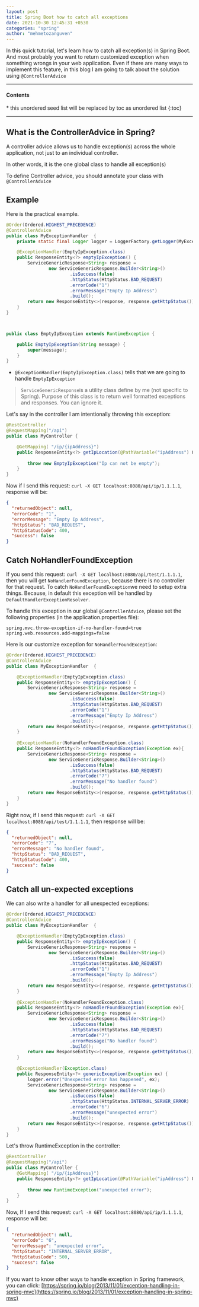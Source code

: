 ```yaml
---
layout: post
title: Spring Boot how to catch all exceptions
date: 2021-10-30 12:45:31 +0530
categories: "spring"
author: "mehmetozanguven"
---
```


In this quick tutorial, let's learn how to catch all exception(s) in Spring Boot. And most probably you want to return customized exception when something wrongs in your web application. Even if there are many ways to implement this feature, in this blog I am going to talk about the solution using `@ControllerAdvice`

<nav class="custom-table-of-contents">
<hr class="horizontal-line">
  <h4 class="table-of-contents-title">Contents</h4>
  * this unordered seed list will be replaced by toc as unordered list
  {:toc}
 <hr class="horizontal-line">
</nav>

## What is the ControllerAdvice in Spring?

A controller advice allows us to handle exception(s) across the whole application, not just to an individual controller.

In other words, it is the one global class to handle all exception(s)

To define Controller advice, you should annotate your class with `@ControllerAdvice`

## Example

Here is the practical example.

```java
@Order(Ordered.HIGHEST_PRECEDENCE)
@ControllerAdvice
public class MyExceptionHandler  {
    private static final Logger logger = LoggerFactory.getLogger(MyExceptionHandler.class);

    @ExceptionHandler(EmptyIpException.class)
    public ResponseEntity<?> emptyIpException() {
        ServiceGenericResponse<String> response =
                new ServiceGenericResponse.Builder<String>()
                        .isSuccess(false)
                        .httpStatus(HttpStatus.BAD_REQUEST)
                        .errorCode("1")
                        .errorMessage("Empty Ip Address")
                        .build();
        return new ResponseEntity<>(response, response.getHttpStatus());
    }
}



public class EmptyIpException extends RuntimeException {

    public EmptyIpException(String message) {
        super(message);
    }
}
```

- `@ExceptionHandler(EmptyIpException.class)` tells that we are going to handle `EmptyIpException`

> `ServiceGenericResponse`is a utility class define by me (not specific to Spring). Purpose of this class is to return well formatted exceptions and responses. You can ignore it.

Let's say in the controller I am intentionally throwing this exception:

 ```java
 @RestController
 @RequestMapping("/api")
 public class MyController {
 
     @GetMapping( "/ip/{ipAddress}")
     public ResponseEntity<?> getIpLocation(@PathVariable("ipAddress") Optional<String> pathIp) {
         
         throw new EmptyIpException("Ip can not be empty");
     }
 }
 ```

Now if I send this request: `curl -X GET localhost:8080/api/ip/1.1.1.1`, response will be:

```json
{
  "returnedObject": null,
  "errorCode": "1",
  "errorMessage": "Empty Ip Address",
  "httpStatus": "BAD_REQUEST",
  "httpStatusCode": 400,
  "success": false
}
```

## Catch NoHandlerFoundException

If you send this request: `curl -X GET localhost:8080/api/test/1.1.1.1`, then you will get  `NoHandlerFoundException`, because there is no controller for that request. To catch `NoHandlerFoundException`we need to setup extra things. Because, in default this exception will be handled by `DefaultHandlerExceptionResolver`. 

To handle this exception in our global `@ControllerAdvice`, please set the following properties (in the application.properties file):

```properties
spring.mvc.throw-exception-if-no-handler-found=true
spring.web.resources.add-mappings=false
```

Here is our customize exception for `NoHandlerFoundException`:

```java
@Order(Ordered.HIGHEST_PRECEDENCE)
@ControllerAdvice
public class MyExceptionHandler  {

    @ExceptionHandler(EmptyIpException.class)
    public ResponseEntity<?> emptyIpException() {
        ServiceGenericResponse<String> response =
                new ServiceGenericResponse.Builder<String>()
                        .isSuccess(false)
                        .httpStatus(HttpStatus.BAD_REQUEST)
                        .errorCode("1")
                        .errorMessage("Empty Ip Address")
                        .build();
        return new ResponseEntity<>(response, response.getHttpStatus());
    }
    
    @ExceptionHandler(NoHandlerFoundException.class)
    public ResponseEntity<?> noHandlerFoundException(Exception ex){
        ServiceGenericResponse<String> response =
                new ServiceGenericResponse.Builder<String>()
                        .isSuccess(false)
                        .httpStatus(HttpStatus.BAD_REQUEST)
                        .errorCode("7")
                        .errorMessage("No handler found")
                        .build();
        return new ResponseEntity<>(response, response.getHttpStatus());
    }
}
```

Right now, if I send this request: `curl -X GET localhost:8080/api/test/1.1.1.1`, then response will be:

```json
{
  "returnedObject": null,
  "errorCode": "7",
  "errorMessage": "No handler found",
  "httpStatus": "BAD_REQUEST",
  "httpStatusCode": 400,
  "success": false
}
```



## Catch all un-expected exceptions

We can also write a handler for all unexpected exceptions:

```java
@Order(Ordered.HIGHEST_PRECEDENCE)
@ControllerAdvice
public class MyExceptionHandler  {

    @ExceptionHandler(EmptyIpException.class)
    public ResponseEntity<?> emptyIpException() {
        ServiceGenericResponse<String> response =
                new ServiceGenericResponse.Builder<String>()
                        .isSuccess(false)
                        .httpStatus(HttpStatus.BAD_REQUEST)
                        .errorCode("1")
                        .errorMessage("Empty Ip Address")
                        .build();
        return new ResponseEntity<>(response, response.getHttpStatus());
    }
    
    @ExceptionHandler(NoHandlerFoundException.class)
    public ResponseEntity<?> noHandlerFoundException(Exception ex){
        ServiceGenericResponse<String> response =
                new ServiceGenericResponse.Builder<String>()
                        .isSuccess(false)
                        .httpStatus(HttpStatus.BAD_REQUEST)
                        .errorCode("7")
                        .errorMessage("No handler found")
                        .build();
        return new ResponseEntity<>(response, response.getHttpStatus());
    }
    
    @ExceptionHandler(Exception.class)
    public ResponseEntity<?> genericException(Exception ex) {
        logger.error("Unexpected error has happened", ex);
        ServiceGenericResponse<String> response =
                new ServiceGenericResponse.Builder<String>()
                        .isSuccess(false)
                        .httpStatus(HttpStatus.INTERNAL_SERVER_ERROR)
                        .errorCode("6")
                        .errorMessage("unexpected error")
                        .build();
        return new ResponseEntity<>(response, response.getHttpStatus());
    }
}
```

 Let's throw RuntimeException in the controller:

```java
@RestController
@RequestMapping("/api")
public class MyController {
  	@GetMapping( "/ip/{ipAddress}")
    public ResponseEntity<?> getIpLocation(@PathVariable("ipAddress") Optional<String> pathIp) {
   
        throw new RuntimeException("unexpected error");
    }
}
```

Now, If I send this request: `curl -X GET localhost:8080/api/ip/1.1.1.1`, response will be:

```json
{
  "returnedObject": null,
  "errorCode": "6",
  "errorMessage": "unexpected error",
  "httpStatus": "INTERNAL_SERVER_ERROR",
  "httpStatusCode": 500,
  "success": false
}
```



If you want to know other ways to handle exception in Spring framework, you can click: [https://spring.io/blog/2013/11/01/exception-handling-in-spring-mvc](https://spring.io/blog/2013/11/01/exception-handling-in-spring-mvc)